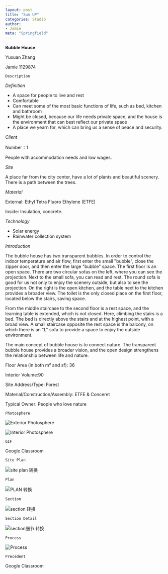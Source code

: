 ```yaml
---
layout: post
title: "Sum UP"
categories: Studio
author:
- Jamie
meta: "Springfield"
---
```

**Bubble House**

Yuxuan Zhang

Jamie
1129874


`Description`

_Definition_

- A space for people to live and rest
- Comfortable
- Can meet some of the most basic functions of life, such as bed, kitchen and bathroom
- Might be closed, because our life needs private space, and the house is the environment that can best reflect our private space
- A place we yearn for, which can bring us a sense of peace and security.

_Client_

Number：1

People with accommodation needs and low wages.

_Site_

A place far from the city center, have a lot of plants and beautiful scenery. There is a path between the trees.

_Material_

External: Ethyl Tetra Fluoro Ethylene (ETFE)

Inside: Insulation, concrete.

_Technology_

- Solar energy
- Rainwater collection system

_Introduction_

The bubble house has two transparent bubbles. In order to control the indoor temperature and air flow, first enter the small "bubble", close the zipper door, and then enter the large "bubble" space.
The first floor is an open space. There are two circular sofas on the left, where you can see the projection. Next to the small sofa, you can read and rest. The round sofa is good for us not only to enjoy the scenery outside, but also to see the projection. On the right is the open kitchen, and the table next to the kitchen provides a broader view.
The toilet is the only closed place on the first floor, located below the stairs, saving space.

From the middle staircase to the second floor is a rest space, and the learning table is extended, which is not closed. Here, climbing the stairs is a bed. The bed is directly above the stairs and at the highest point, with a broad view.
A small staircase opposite the rest space is the balcony, on which there is an "L" sofa to provide a space to enjoy the outside environment.

The main concept of bubble house is to connect nature. The transparent bubble house provides a broader vision, and the open design strengthens the relationship between life and nature.

Floor Area (in both m² and sf): 36

Interior Volume:90

Site Address/Type: Forest

Material/Construction/Assembly: ETFE & Conceret

Typical Owner: People who love nature


`Photosphere`

![Exterior Photosphere](https://user-images.githubusercontent.com/90487072/135542913-3c23153a-450c-4858-bd2f-690635a65249.jpg)


![Interior Photosphere](https://user-images.githubusercontent.com/90487072/135543229-d3a013e8-2865-4636-a168-0323141df8db.jpg)


`GIF`

Google Classroom

`Site Plan`

![site plan  转换](https://user-images.githubusercontent.com/90487072/135544508-0cfa3816-c27f-4472-a101-8a630b31d332.png)


`Plan`

![PLAN  转换](https://user-images.githubusercontent.com/90487072/135544516-517a92b9-8af6-47cd-a49e-0c9b4874b7ed.png)


`Section`

![section  转换](https://user-images.githubusercontent.com/90487072/135544525-f35d90d4-e6c2-4f50-828e-93276df2f795.png)


`Section Detail`

![section细节  转换](https://user-images.githubusercontent.com/90487072/135544532-b1e3872f-6d84-4e9e-8e47-3fa0383239f3.png)


`Process`

![Process](https://user-images.githubusercontent.com/90487072/135544545-785ab191-5910-4b6f-ba3e-abed7ecda77f.png)


`Precedent`

Google Classroom

